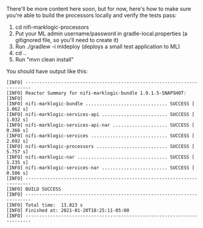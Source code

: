 There'll be more content here soon, but for now, here's how to make sure you're able to build the processors locally
and verify the tests pass:

1. cd nifi-marklogic-processors
1. Put your ML admin username/password in gradle-local.properties (a gitignored file, so you'll need to create it)
1. Run ./gradlew -i mldeploy (deploys a small test application to ML)
1. cd .. 
1. Run "mvn clean install"

You should have output like this:

```
[INFO] ------------------------------------------------------------------------
[INFO] Reactor Summary for nifi-marklogic-bundle 1.9.1.5-SNAPSHOT:
[INFO] 
[INFO] nifi-marklogic-bundle .............................. SUCCESS [  1.062 s]
[INFO] nifi-marklogic-services-api ........................ SUCCESS [  1.032 s]
[INFO] nifi-marklogic-services-api-nar .................... SUCCESS [  0.366 s]
[INFO] nifi-marklogic-services ............................ SUCCESS [  2.692 s]
[INFO] nifi-marklogic-processors .......................... SUCCESS [  5.757 s]
[INFO] nifi-marklogic-nar ................................. SUCCESS [  1.235 s]
[INFO] nifi-marklogic-services-nar ........................ SUCCESS [  0.506 s]
[INFO] ------------------------------------------------------------------------
[INFO] BUILD SUCCESS
[INFO] ------------------------------------------------------------------------
[INFO] Total time:  13.823 s
[INFO] Finished at: 2021-01-20T18:25:11-05:00
[INFO] ------------------------------------------------------------------------

```
